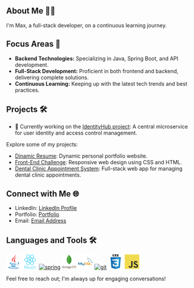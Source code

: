 ## About Me 🙋‍♂️

I'm Max, a full-stack developer, on a continuous learning journey.

## Focus Areas 🎯

- **Backend Technologies:** Specializing in Java, Spring Boot, and API development.
- **Full-Stack Development:** Proficient in both frontend and backend, delivering complete solutions.
- **Continuous Learning:** Keeping up with the latest tech trends and best practices.

## Projects 🛠️

- 🔭 Currently working on the [IdentityHub project](https://github.com/fr3m3n): A central microservice for user identity and access control management.

Explore some of my projects:
- [Dinamic Resume](https://github.com/fr3m3n/resume): Dynamic personal portfolio website.
- [Front-End Challenge](https://github.com/fr3m3n/f3-challenge): Responsive web design using CSS and HTML.
- [Dental Clinic Appointment System](https://github.com/fr3m3n/clinic): Full-stack web app for managing dental clinic appointments.

## Connect with Me 🌐

- LinkedIn: [LinkedIn Profile](https://www.linkedin.com/in/maximo-timochenko/)
- Portfolio: [Portfolio](https://stellinelab.io/)
- Email: [Email Address](mailto:mtimochenko@tutanota.com)

## Languages and Tools 🛠️

<p align="left">
  <a href="https://www.java.com" target="_blank" rel="noreferrer"><img src="https://raw.githubusercontent.com/devicons/devicon/master/icons/java/java-original.svg" alt="java" width="40" height="40"/></a>
  <a href="https://reactjs.org/" target="_blank" rel="noreferrer"><img src="https://raw.githubusercontent.com/devicons/devicon/master/icons/react/react-original-wordmark.svg" alt="react" width="40" height="40"/></a>
  <a href="https://spring.io/" target="_blank" rel="noreferrer"><img src="https://www.vectorlogo.zone/logos/springio/springio-icon.svg" alt="spring" width="40" height="40"/></a>
  <a href="https://www.mongodb.com/" target="_blank" rel="noreferrer"><img src="https://raw.githubusercontent.com/devicons/devicon/master/icons/mongodb/mongodb-original-wordmark.svg" alt="mongodb" width="40" height="40"/></a>
  <a href="https://www.mysql.com/" target="_blank" rel="noreferrer"><img src="https://raw.githubusercontent.com/devicons/devicon/master/icons/mysql/mysql-original-wordmark.svg" alt="mysql" width="40" height="40"/></a>
  <a href="https://git-scm.com/" target="_blank" rel="noreferrer"><img src="https://www.vectorlogo.zone/logos/git-scm/git-scm-icon.svg" alt="git" width="40" height="40"/></a>
  <a href="https://www.w3schools.com/css/" target="_blank" rel="noreferrer"><img src="https://raw.githubusercontent.com/devicons/devicon/master/icons/css3/css3-original-wordmark.svg" alt="css3" width="40" height="40"/></a>
  <a href="https://developer.mozilla.org/en-US/docs/Web/JavaScript" target="_blank" rel="noreferrer"><img src="https://raw.githubusercontent.com/devicons/devicon/master/icons/javascript/javascript-original.svg" alt="javascript" width="40" height="40"/></a>
</p>

Feel free to reach out; I'm always up for engaging conversations!
